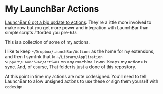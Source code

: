 # My LaunchBar Actions

[LaunchBar 6 got a big update to Actions](http://www.obdev.com/products/launchbar/extensions.html). They're a little more involved to make now but you get more power and integration with LaunchBar than simple scripts afforded you pre-6.0.

This is a collection of some of my actions.

I like to keep `~/Dropbox/LaunchBar/Actions` as the home for my extensions, and then I symlink that to `~/Library/Application Support/LaunchBar/Actions` on any machine I own. Keeps my actions in sync. And, of course, That folder is just a clone of this repository.

At this point in time my actions are note codesigned. You'll need to tell LaunchBar to allow unsigned actions to use these or sign them yourself with `codesign`.
